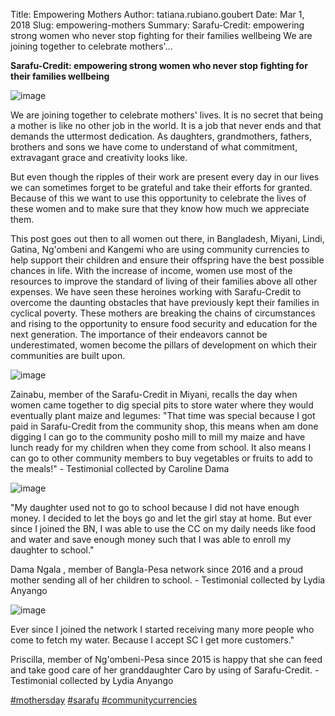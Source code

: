 Title: Empowering Mothers
Author: tatiana.rubiano.goubert
Date: Mar 1, 2018
Slug: empowering-mothers
Summary: Sarafu-Credit: empowering strong women who never stop fighting for their families wellbeing We are joining together to celebrate mothers'...

**Sarafu-Credit: empowering strong women who never stop fighting for
their families wellbeing**

![image](images/blog/empowering-mothers1.webp)

We are joining together to celebrate mothers' lives. It is no secret
that being a mother is like no other job in the world. It is a job that
never ends and that demands the uttermost dedication. As daughters,
grandmothers, fathers, brothers and sons we have come to understand of
what commitment, extravagant grace and creativity looks like.

But even though the ripples of their work are present every day in our
lives we can sometimes forget to be grateful and take their efforts for
granted. Because of this we want to use this opportunity to celebrate
the lives of these women and to make sure that they know how much we
appreciate them.

This post goes out then to all women out there, in Bangladesh, Miyani,
Lindi, Gatina, Ng'ombeni and Kangemi who are using community currencies
to help support their children and ensure their offspring have the best
possible chances in life. With the increase of income, women use most of
the resources to improve the standard of living of their families above
all other expenses. We have seen these heroines working with
Sarafu-Credit to overcome the daunting obstacles that have previously
kept their families in cyclical poverty. These mothers are breaking the
chains of circumstances and rising to the opportunity to ensure food
security and education for the next generation. The importance of their
endeavors cannot be underestimated, women become the pillars of
development on which their communities are built upon.

![image](images/blog/empowering-mothers57.webp)

Zainabu, member of the Sarafu-Credit in Miyani, recalls the day when
women came together to dig special pits to store water where they would
eventually plant maize and legumes: "That time was special because I got
paid in Sarafu-Credit from the community shop, this means when am done
digging I can go to the community posho mill to mill my maize and have
lunch ready for my children when they come from school. It also means I
can go to other community members to buy vegetables or fruits to add to
the meals!" - Testimonial collected by Caroline Dama

![image](images/blog/empowering-mothers71.webp)

"My daughter used not to go to school because I did not have enough
money. I decided to let the boys go and let the girl stay at home. But
ever since I joined the BN, I was able to use the CC on my daily needs
like food and water and save enough money such that I was able to enroll
my daughter to school."

Dama Ngala , member of Bangla-Pesa network since 2016 and a proud mother
sending all of her children to school. - Testimonial collected by Lydia
Anyango

![image](images/blog/empowering-mothers109.webp)

Ever since I joined the network I started receiving many more people who
come to fetch my water. Because I accept SC I get more customers."

Priscilla, member of Ng'ombeni-Pesa since 2015 is happy that she can
feed and take good care of her granddaughter Caro by using of
Sarafu-Credit. - Testimonial collected by Lydia Anyango

[#mothersday](https://www.grassrootseconomics.org/blog/hashtags/mothersday)
[#sarafu](https://www.grassrootseconomics.org/blog/hashtags/sarafu)
[#communitycurrencies](https://www.grassrootseconomics.org/blog/hashtags/communitycurrencies)

